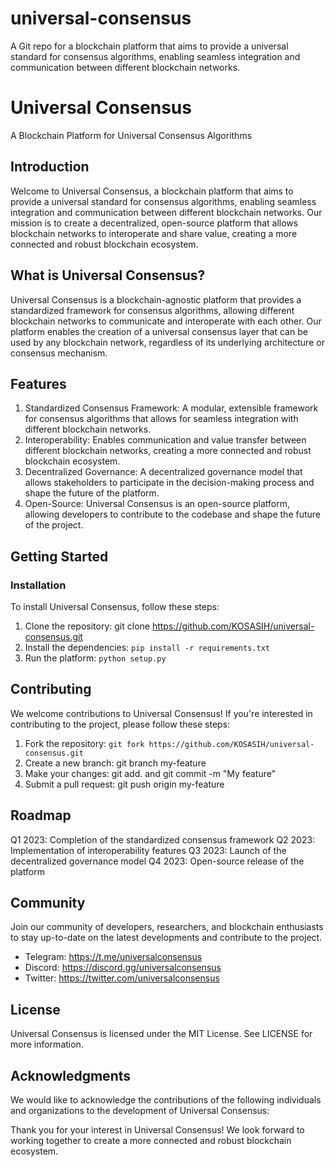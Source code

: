 # universal-consensus

A Git repo for a blockchain platform that aims to provide a universal standard for consensus algorithms, enabling seamless integration and communication between different blockchain networks.

# Universal Consensus

A Blockchain Platform for Universal Consensus Algorithms

## Introduction

Welcome to Universal Consensus, a blockchain platform that aims to provide a universal standard for consensus algorithms, enabling seamless integration and communication between different blockchain networks. Our mission is to create a decentralized, open-source platform that allows blockchain networks to interoperate and share value, creating a more connected and robust blockchain ecosystem.

## What is Universal Consensus?

Universal Consensus is a blockchain-agnostic platform that provides a standardized framework for consensus algorithms, allowing different blockchain networks to communicate and interoperate with each other. Our platform enables the creation of a universal consensus layer that can be used by any blockchain network, regardless of its underlying architecture or consensus mechanism.

## Features

1. Standardized Consensus Framework: A modular, extensible framework for consensus algorithms that allows for seamless integration with different blockchain networks.
2. Interoperability: Enables communication and value transfer between different blockchain networks, creating a more connected and robust blockchain ecosystem.
3. Decentralized Governance: A decentralized governance model that allows stakeholders to participate in the decision-making process and shape the future of the platform.
4. Open-Source: Universal Consensus is an open-source platform, allowing developers to contribute to the codebase and shape the future of the project.

## Getting Started

### Installation

To install Universal Consensus, follow these steps:

1. Clone the repository: git clone https://github.com/KOSASIH/universal-consensus.git
2. Install the dependencies: `pip install -r requirements.txt`
3. Run the platform: `python setup.py`

## Contributing

We welcome contributions to Universal Consensus! If you're interested in contributing to the project, please follow these steps:

1. Fork the repository: `git fork https://github.com/KOSASIH/universal-consensus.git`
2. Create a new branch: git branch my-feature
3. Make your changes: git add. and git commit -m "My feature"
4. Submit a pull request: git push origin my-feature

## Roadmap

Q1 2023: Completion of the standardized consensus framework
Q2 2023: Implementation of interoperability features
Q3 2023: Launch of the decentralized governance model
Q4 2023: Open-source release of the platform

## Community

Join our community of developers, researchers, and blockchain enthusiasts to stay up-to-date on the latest developments and contribute to the project.

- Telegram: https://t.me/universalconsensus
- Discord: https://discord.gg/universalconsensus
- Twitter: https://twitter.com/universalconsensus

## License
Universal Consensus is licensed under the MIT License. See LICENSE for more information.

## Acknowledgments

We would like to acknowledge the contributions of the following individuals and organizations to the development of Universal Consensus:

Thank you for your interest in Universal Consensus! We look forward to working together to create a more connected and robust blockchain ecosystem.
